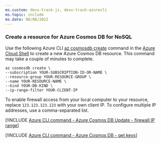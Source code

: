 ```yaml
---
ms.custom: devx-track-js, devx-track-azurecli
ms.topic: include
ms.date: 08/08/2022
---
```


<a name="create-a-cosmos-db-resource-for-sql-api"></a>

### Create a resource for Azure Cosmos DB for NoSQL

Use the following Azure CLI [az cosmosdb create](/cli/azure/cosmosdb#az-cosmosdb-create) command in the [Azure Cloud Shell](https://shell.azure.com) to create a new Azure Cosmos DB resource. This command may take a couple of minutes to complete.

```azurecli
az cosmosdb create \
--subscription YOUR-SUBSCRIPTION-ID-OR-NAME \
--resource-group YOUR-RESOURCE-GROUP \
--name YOUR-RESOURCE-NAME \
--kind YOUR-DB-KIND \
--ip-range-filter YOUR-CLIENT-IP
```

To enable firewall access from your local computer to your resource, replace `123.123.123.123` with your own client IP. To configure multiple IP addresses, use a comma-separated list.

[!INCLUDE [Azure CLI command - Azure Cosmos DB Update - firewall IP range](azure-cli-cosmos-db-update-with-firewall.md)]

[!INCLUDE [Azure CLI command - Azure Cosmos DB - get keys](azure-cli-cosmos-db-get-keys.md)]
